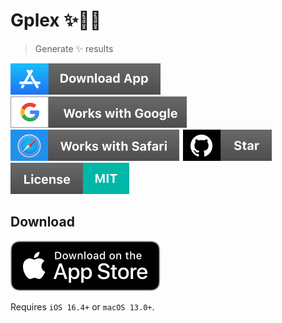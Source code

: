 # Gplex ✨🧠🔎

> Generate ✨ results

[![download-app](/.README/assets/badges/download-app.svg)](https://gplexapp.com)
[![google](/.README/assets/badges/google.svg)](https://gplexapp.com)
[![safari](/.README/assets/badges/safari.svg)](https://gplexapp.com)
[![github-star](/.README/assets/badges/github-star.svg)](https://github.com/jsj/gplex)
[![license](/.README/assets/badges/license.svg)](https://gplexapp.com/license)

## Download

[![app-store](/.README/assets/badges/Download_on_the_App_Store_Badge_US-UK_RGB_blk_092917.svg)](https://apps.apple.com/us/app/id6450801102)

Requires `iOS 16.4+` or `macOS 13.0+`.
